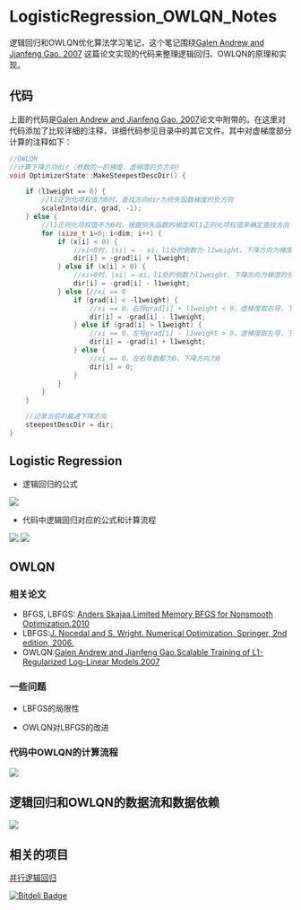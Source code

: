 # LogisticRegression_OWLQN_Notes
逻辑回归和OWLQN优化算法学习笔记，这个笔记围绕[Galen Andrew and Jianfeng Gao. 2007](http://research.microsoft.com/en-us/downloads/b1eb1016-1738-4bd5-83a9-370c9d498a03/default.aspx)
这篇论文实现的代码来整理逻辑回归、OWLQN的原理和实现。

## 代码
上面的代码是[Galen Andrew and Jianfeng Gao. 2007](http://research.microsoft.com/en-us/downloads/b1eb1016-1738-4bd5-83a9-370c9d498a03/default.aspx)论文中附带的。在这里对代码添加了比较详细的注释，详细代码参见目录中的其它文件。其中对虚梯度部分计算的注释如下：
```cpp
//OWLQN
//计算下降方向dir（参数的一阶梯度，虚梯度的负方向）
void OptimizerState::MakeSteepestDescDir() {

	if (l1weight == 0) {
		//l1正则化项权值为0时，查找方向dir为损失函数梯度的负方向
		scaleInto(dir, grad, -1);
	} else {
		//l1正则化项权值不为0时，根据损失函数的梯度和l1正则化项权值来确定查找方向
		for (size_t i=0; i<dim; i++) {
			if (x[i] < 0) {
				//xi<0时，|xi| = - xi，l1处的倒数为-l1weight，下降方向为梯度的反方向
				dir[i] = -grad[i] + l1weight;
			} else if (x[i] > 0) {
				//xi>0时，|xi| = xi，l1处的倒数为l1weight，下降方向为梯度的反方向
				dir[i] = -grad[i] - l1weight;
			} else {//xi == 0
				if (grad[i] < -l1weight) {
					//xi == 0，右导grad[i] + l1weight < 0，虚梯度取右导，下降方向为虚梯度的反方向，dir[i] > 0，偏向正象限
					dir[i] = -grad[i] - l1weight;
				} else if (grad[i] > l1weight) {
					//xi == 0，左导grad[i] - l1weight > 0，虚梯度取左导，下降方向为虚梯度的反方向，dir[i] < 0，偏向负象限
					dir[i] = -grad[i] + l1weight;
				} else {
					//xi == 0，左右导数都为0，下降方向为0
					dir[i] = 0;
				}
			}
		}
	}

	//记录当前的最速下降方向
	steepestDescDir = dir;
}
```

## Logistic Regression
* 逻辑回归的公式

![](notes1/lr.jpg)

* 代码中逻辑回归对应的公式和计算流程

![](notes1/lr_formular.jpg)
![](notes1/lr_owlqn.jpg)


## OWLQN
### 相关论文
* BFGS, LBFGS: [Anders Skajaa.Limited Memory BFGS for Nonsmooth Optimization.2010](http://www.cs.nyu.edu/overton/mstheses/skajaa/msthesis.pdf)
* LBFGS:[J. Nocedal and S. Wright. Numerical Optimization. Springer, 2nd
edition, 2006.](http://home.agh.edu.pl/~pba/pdfdoc/Numerical_Optimization.pdf)
* OWLQN:[Galen Andrew and Jianfeng Gao.Scalable Training of L1-Regularized Log-Linear Models.2007](http://research.microsoft.com/en-us/um/people/jfgao/paper/icml07scalable.pdf)
### 一些问题
* LBFGS的局限性

* OWLQN对LBFGS的改进

### 代码中OWLQN的计算流程
![](notes1/owlqn.jpg)

## 逻辑回归和OWLQN的数据流和数据依赖
![](notes1/data_flow.jpg)


## 相关的项目
[并行逻辑回归](https://github.com/strint/DML/tree/master/logistic_regression)


[![Bitdeli Badge](https://d2weczhvl823v0.cloudfront.net/strint/logisticregression_owlqn_notes/trend.png)](https://bitdeli.com/free "Bitdeli Badge")


